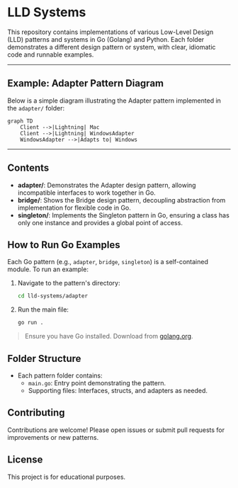 # LLD Systems

This repository contains implementations of various Low-Level Design (LLD) patterns and systems in Go (Golang) and Python. Each folder demonstrates a different design pattern or system, with clear, idiomatic code and runnable examples.

---

## Example: Adapter Pattern Diagram

Below is a simple diagram illustrating the Adapter pattern implemented in the `adapter/` folder:

```mermaid
graph TD
    Client -->|Lightning| Mac
    Client -->|Lightning| WindowsAdapter
    WindowsAdapter -->|Adapts to| Windows
```

---

## Contents

- **adapter/**: Demonstrates the Adapter design pattern, allowing incompatible interfaces to work together in Go.
- **bridge/**: Shows the Bridge design pattern, decoupling abstraction from implementation for flexible code in Go.
- **singleton/**: Implements the Singleton pattern in Go, ensuring a class has only one instance and provides a global point of access.

## How to Run Go Examples

Each Go pattern (e.g., `adapter`, `bridge`, `singleton`) is a self-contained module. To run an example:

1. Navigate to the pattern's directory:

   ```sh
   cd lld-systems/adapter
   ```

2. Run the main file:

   ```sh
   go run .
   ```

> Ensure you have Go installed. Download from [golang.org](https://golang.org/dl/).

## Folder Structure

- Each pattern folder contains:
  - `main.go`: Entry point demonstrating the pattern.
  - Supporting files: Interfaces, structs, and adapters as needed.

## Contributing

Contributions are welcome! Please open issues or submit pull requests for improvements or new patterns.

## License

This project is for educational purposes.


